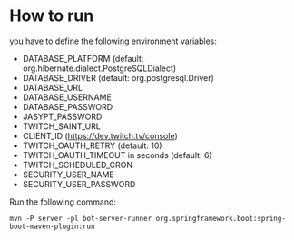 # How to run

you have to define the following environment variables:

- DATABASE_PLATFORM (default: org.hibernate.dialect.PostgreSQLDialect)
- DATABASE_DRIVER (default: org.postgresql.Driver)
- DATABASE_URL
- DATABASE_USERNAME
- DATABASE_PASSWORD
- JASYPT_PASSWORD
- TWITCH_SAINT_URL
- CLIENT_ID (https://dev.twitch.tv/console)
- TWITCH_OAUTH_RETRY (default: 10)
- TWITCH_OAUTH_TIMEOUT in seconds (default: 6)
- TWITCH_SCHEDULED_CRON
- SECURITY_USER_NAME
- SECURITY_USER_PASSWORD

Run the following command:

```shell
mvn -P server -pl bot-server-runner org.springframework.boot:spring-boot-maven-plugin:run
```